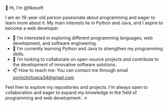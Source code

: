 👋 Hi, I’m @fikesoft

I am an 19-year-old person passionate about programming and eager to learn more about it. My main interests lie in Python and Java, and I aspire to become a web developer.

- 👀 I’m interested in exploring different programming languages, web development, and software engineering.
- 🌱 I’m currently learning Python and Java to strengthen my programming skills.
- 💞️ I’m looking to collaborate on open-source projects and contribute to the development of innovative software solutions.
- 📫 How to reach me: You can contact me through email sorinchirtoaca34@gmail.com 

Feel free to explore my repositories and projects. I'm always open to collaboration and eager to expand my knowledge in the field of programming and web development.
->
